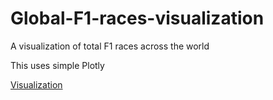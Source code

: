 # Global-F1-races-visualization
A visualization of total F1 races across the world

This uses simple Plotly


[Visualization]([https://raw.githubusercontent.com/adhok/Global-F1-races-visualization/refs/heads/main/f1_circuits_globe.html](https://github.com/adhok/Global-F1-races-visualization/blob/main/f1_circuits_globe.html))
